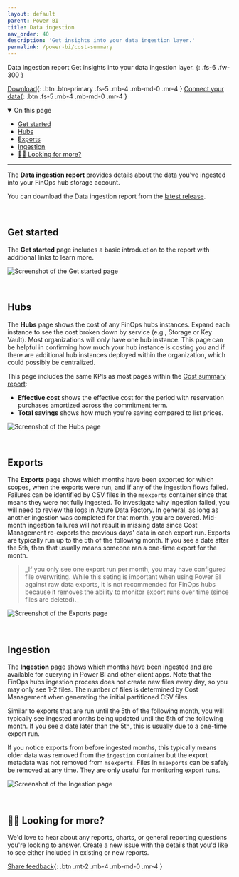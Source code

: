 ```yaml
---
layout: default
parent: Power BI
title: Data ingestion
nav_order: 40
description: 'Get insights into your data ingestion layer.'
permalink: /power-bi/cost-summary
---
```


<span class="fs-9 d-block mb-4">Data ingestion report</span>
Get insights into your data ingestion layer.
{: .fs-6 .fw-300 }

[Download](https://github.com/microsoft/finops-toolkit/releases/latest/download/DataIngestion.pbix){: .btn .btn-primary .fs-5 .mb-4 .mb-md-0 .mr-4 }
[Connect your data](./README.md#-connect-to-your-data){: .btn .fs-5 .mb-4 .mb-md-0 .mr-4 }

<details open markdown="1">
   <summary class="fs-2 text-uppercase">On this page</summary>

- [Get started](#get-started)
- [Hubs](#hubs)
- [Exports](#exports)
- [Ingestion](#ingestion)
- [🙋‍♀️ Looking for more?](#️-looking-for-more)

</details>

---

The **Data ingestion report** provides details about the data you've ingested into your FinOps hub storage account.

You can download the Data ingestion report from the [latest release](https://github.com/microsoft/finops-toolkit/releases/latest).

<br>

## Get started

The **Get started** page includes a basic introduction to the report with additional links to learn more.

![Screenshot of the Get started page](https://github.com/microsoft/finops-toolkit/assets/399533/83a191a2-c988-4341-a58c-e154407128c5)

<br>

## Hubs

The **Hubs** page shows the cost of any FinOps hubs instances. Expand each instance to see the cost broken down by service (e.g., Storage or Key Vault). Most organizations will only have one hub instance. This page can be helpful in confirming how much your hub instance is costing you and if there are additional hub instances deployed within the organization, which could possibly be centralized.

This page includes the same KPIs as most pages within the [Cost summary report](./cost-summary.md):

- **Effective cost** shows the effective cost for the period with reservation purchases amortized across the commitment term.
- **Total savings** shows how much you're saving compared to list prices.

![Screenshot of the Hubs page](https://github.com/microsoft/finops-toolkit/assets/399533/55520255-d0ec-4c84-98d1-1a7fa515a49e)

<br>

## Exports

The **Exports** page shows which months have been exported for which scopes, when the exports were run, and if any of the ingestion flows failed. Failures can be identified by CSV files in the `msexports` container since that means they were not fully ingested. To investigate why ingestion failed, you will need to review the logs in Azure Data Factory. In general, as long as another ingestion was completed for that month, you are covered. Mid-month ingestion failures will not result in missing data since Cost Management re-exports the previous days' data in each export run. Exports are typically run up to the 5th of the following month. If you see a date after the 5th, then that usually means someone ran a one-time export for the month.

<blockquote class="tip" markdown="1">
  _If you only see one export run per month, you may have configured file overwriting. While this seting is important when using Power BI against raw data exports, it is not recommended for FinOps hubs because it removes the ability to monitor export runs over time (since files are deleted)._
</blockquote>

![Screenshot of the Exports page](https://github.com/microsoft/finops-toolkit/assets/399533/94f3f1bb-744d-424a-9163-c9dff37af0f2)

<br>

## Ingestion

The **Ingestion** page shows which months have been ingested and are available for querying in Power BI and other client apps. Note that the FinOps hubs ingestion process does not create new files every day, so you may only see 1-2 files. The number of files is determined by Cost Management when generating the initial partitioned CSV files.

Similar to exports that are run until the 5th of the following month, you will typically see ingested months being updated until the 5th of the following month. If you see a date later than the 5th, this is usually due to a one-time export run.

If you notice exports from before ingested months, this typically means older data was removed from the `ingestion` container but the export metadata was not removed from `msexports`. Files in `msexports` can be safely be removed at any time. They are only useful for monitoring export runs.

![Screenshot of the Ingestion page](https://github.com/microsoft/finops-toolkit/assets/399533/8e86b45a-38ab-4baa-9389-7279b0e7419a)

<br>

## 🙋‍♀️ Looking for more?

We'd love to hear about any reports, charts, or general reporting questions you're looking to answer. Create a new issue with the details that you'd like to see either included in existing or new reports.

[Share feedback](https://aka.ms/ftk/idea){: .btn .mt-2 .mb-4 .mb-md-0 .mr-4 }

<br>
